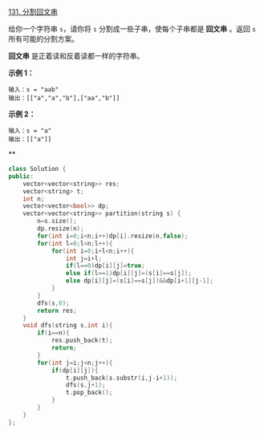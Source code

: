 [131. 分割回文串](https://leetcode.cn/problems/palindrome-partitioning/)



给你一个字符串 `s`，请你将 `s` 分割成一些子串，使每个子串都是 **回文串** 。返回 `s` 所有可能的分割方案。

**回文串** 是正着读和反着读都一样的字符串。

 

**示例 1：**

```
输入：s = "aab"
输出：[["a","a","b"],["aa","b"]]
```

**示例 2：**

```
输入：s = "a"
输出：[["a"]]
```





**

```cpp
class Solution {
public:
    vector<vector<string>> res;
    vector<string> t;
    int n;
    vector<vector<bool>> dp;
    vector<vector<string>> partition(string s) {
        n=s.size();
        dp.resize(n);
        for(int i=0;i<n;i++)dp[i].resize(n,false);
        for(int l=0;l<n;l++){
            for(int i=0;i+l<n;i++){
                int j=i+l;
                if(l==0)dp[i][j]=true;
                else if(l==1)dp[i][j]=(s[i]==s[j]);
                else dp[i][j]=(s[i]==s[j])&&dp[i+1][j-1];
            }
        }
        dfs(s,0);
        return res;
    }
    void dfs(string s,int i){
        if(i==n){
            res.push_back(t);
            return;
        }
        for(int j=i;j<n;j++){
            if(dp[i][j]){
                t.push_back(s.substr(i,j-i+1));
                dfs(s,j+1);
                t.pop_back();
            }
        }
    }
};
```

